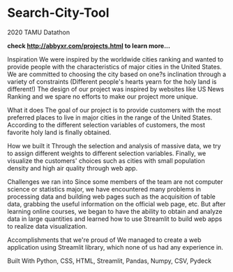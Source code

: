 # Search-City-Tool
2020 TAMU Datathon

**check http://abbyxr.com/projects.html to learn more...**

Inspiration
We were inspired by the worldwide cities ranking and wanted to provide people with the characteristics of major cities in the United States. We are committed to choosing the city based on one?s inclination through a variety of constraints (Different people's hearts yearn for the holy land is different!) The design of our project was inspired by websites like US News Ranking and we spare no efforts to make our project more unique.

What it does
The goal of our project is to provide customers with the most preferred places to live in major cities in the range of the United States. According to the different selection variables of customers, the most favorite holy land is finally obtained.

How we built it
Through the selection and analysis of massive data, we try to assign different weights to different selection variables. Finally, we visualize the customers' choices such as cities with small population density and high air quality through web app.

Challenges we ran into
Since some members of the team are not computer science or statistics major, we have encountered many problems in processing data and building web pages such as the acquisition of table data, grabbing the useful information on the official web page, etc. But after learning online courses, we began to have the ability to obtain and analyze data in large quantities and learned how to use Streamlit to build web apps to realize data visualization.

Accomplishments that we're proud of
We managed to create a web application using Streamlit library, which none of us had any experience in.

Built With
Python, CSS, HTML, Streamlit, Pandas, Numpy, CSV, Pydeck


